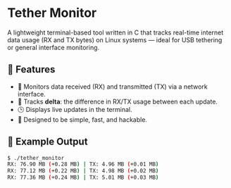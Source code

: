 # Tether Monitor

A lightweight terminal-based tool written in C that tracks real-time internet data usage (RX and TX bytes) on Linux systems — ideal for USB tethering or general interface monitoring.

## 🚀 Features

- 📡 Monitors data received (RX) and transmitted (TX) via a network interface.
- 🔄 Tracks **delta**: the difference in RX/TX usage between each update.
- 🕒 Displays live updates in the terminal.
- 🧪 Designed to be simple, fast, and hackable.

## 📸 Example Output

```bash
$ ./tether_monitor
RX: 76.90 MB (+0.28 MB) | TX: 4.96 MB (+0.01 MB)
RX: 77.12 MB (+0.22 MB) | TX: 4.98 MB (+0.02 MB)
RX: 77.36 MB (+0.24 MB) | TX: 5.01 MB (+0.03 MB)

